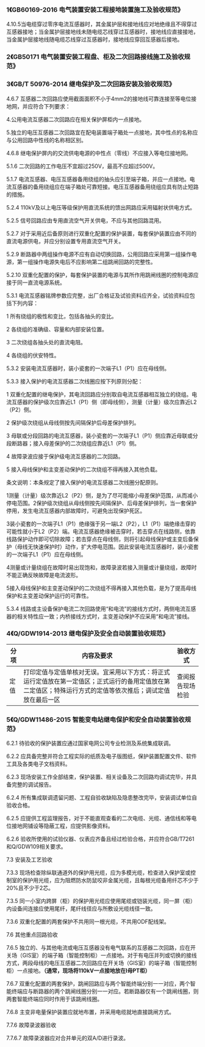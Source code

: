 ### 1《GB60169-2016 电气装置安装工程接地装置施工及验收规范》

4.10.5当电缆穿过零序电流互感器时，其金属护层和接地线应对地绝缘且不得穿过互感器接地；当金属护层接地线未随电缆芯线穿过互感器时，接地线应直接接地，当金属护层接地线随电缆芯线穿过互感器时，接地线应穿回互感器后接地。

### 2《GB50171 电气装置安装工程盘、柜及二次回路接线施工及验收规范》

### 3《GB/T 50976-2014  继电保护及二次回路安装及验收规范》

4.6.7 互感器二次回路应使用截面面积不小于4mm2的接地线可靠连接至等电位接地网，并应符合下列要求：

4.公用电流互感器二次回路应在相关保护屏柜内一点接地。

5.独立的电压互感器二次回路宜在配电装置端子箱处一点接地，其中性点的名称应与公用回路中性线的名称相区别。

4.6.8 继电保护屏内的交流供电电源的中性点（零线）不应接入等电位接地网。

5.1.6 二次回路的工作电压不宜超过250V，最高不应超过500V。

5.1.7 电流互感器、电压互感器备用绕组的抽头应引至端子箱，并应一点接地。电流互感器的备用绕组应在端子箱处可靠短接。电压互感器备用绕组应具有防止短路的措施。

5.2.4 110kV及以上电压等级保护用直流系统的馈出网路应采用辐射状供电方式。

5.2.5 信号回路应由专用直流空气开关供电，不应与其他回路混用。

5.2.7 对于采用近后备原则进行双重化配置的保护装置，每套保护装置应由不同的直流电源供电，并应分别设置专用直流空气开关。

5.2.9 断路器中两组操作电源不应有自动切换回路，公用回路应采用第一组操作电源，第一组操作电源失电后不应影响第二组跳闸回路的完整性。

5.2.10 双重化配置的保护，每套保护装置的电源与其所作用跳闸线圈的控制电源应接于同一直流电源系统。

5.3.1 电流互感器铭牌参数应完整，出厂合格证及试验资料应齐全，试验资料应包括下列内容：

1 所有绕组的极性和变比，包括各抽头的变比。

2 各绕组的准确级、容量和内部安装位置。

3 二次绕组各抽头处的直流电阻。

4 各绕组的伏安特性。

5.3.2 安装电流互感器时，装小瓷套的一次端子L1（P1）应在母线侧。

5.3.3 接入保护的电流互感器二次线圈应按下列原则分配：

1 双重化配置的继电保护，其电流回路应分别取自电流互感器相互独立的绕组。电流互感器的保护级次应靠近L1（P1）侧（即母线侧），测量（计量）级次应靠近L2（P2）侧。

2 保护级次绕组从母线侧按先间隔保护后母差保护排列。

3 母联或分段回路的电流互感器，装小瓷套的一次端子L1（P1）侧应靠近母联或分段断路器；接入母差保护的二次绕组应靠近L1（P1）侧。

4 故障录波应接于保护级电流互感器的二次回路。

5 接入母线保护和主变差动保护的二次绕组不得再接入其他负载。

条文说明：本条规定了接入保护的电流互感器二次线圈分配原则。

1测量（计量）级次靠近L2（P2）侧，是为了尽可能缩小母差保护范围，从而减小停电范围。2保护级次绕组从母线侧按先间隔保护、后母差保护排列，当一套保护停用，发生电流互感器内部故障时，可避免出现保护死区。

3装小瓷套的一次端子L1（P1）绝缘强于另一端L2（P2），L1（P1）端绝缘击穿的可能性就小于L2（P2）端。电流互感器绝缘被击穿时，若击穿点在线路侧，依靠线路保护动作即可切除故障；若击穿点在母线侧，则将引起母线保护或主变后备保护（母线无快速保护时）动作，扩大停电范围。因此安装电流互感器时，装小瓷套的一次端子L1（P1）应在母线侧。

4测量或计量绕组在故障时易出现饱和，故障录波若接入测量或计量绕组，故障时不能正确反映故障是电流波形。

5接入母线保护和主变差动保护的二次绕组不得再接入其他负载，是为了提高母线保护和主变差动保护运行的可靠性。

5.3.4 线路或主设备保护电流二次回路使用“和电流”的接线方式时，两侧电流互感器的相关特性应一致；内桥接线方式时，主变差动保护不应采用“和电流”接线。

 

### 4《Q/GDW1914-2013 继电保护及安全自动装置验收规范》

| 分项 | 内容及要求                                                   | 验收方式         |
| ---- | ------------------------------------------------------------ | ---------------- |
| 定值 | 打印定值与定值单核对无误。宜采用以下方式：将正式运行定值放在第一定值区；正式运行的备用定值放在第二定值区；特殊运行方式的定值等依次推后；调试定值放在最后一区 | 查阅报告现场检验 |

 

### 5《Q/GDW11486-2015 智能变电站继电保护和安全自动装置验收规范》

6.2.1 待验收的保护装置应通过国家电网公司专业检测及系统集成联调。

6.2.2 应具备完整并符合工程实际的纸质及电子版图纸，保护装置配置文件、软件工具及各类电子文档资料。

6.2.3 现场安装工作全部结束，保护装置、相关设备及二次回路均调试完毕，并具备完整的调试报告。

6.2.4 所有集成联调遗留问题、工程自验收缺陷及隐患整改完毕，安装调试单位自验收合格。

6.2.5 应提供工程监理报告，对于不能直观查看的二次电缆、光缆、通信线和等电位接地网铺设等隐蔽工程，应提供影像资料。

6.2.6 验收所使用的试验仪器、仪表应齐备且经过检验合格，并应符合GB/T7261和Q/GDW109相关要求。

7.3 安装及工艺验收

7.3.3 现场检查除纵联通道外的保护用光缆，应为多模光缆，检查进入保护室或控制室的保护用光缆，应为阻燃防水防鼠咬非金属光缆，且每根光缆备用纤芯不少于20%且不少于2芯。

7.3.5 同一小室内跨屏（柜）的保护用光缆应使用尾缆或铠装光缆，同一屏（柜）内设备间连接应使用尾纤，尾纤线径应与所敷设光缆线径一致。

7.3.6 双重化配置的两套保护不共用同一根光缆，不共用ODF配线架。

7.6 其他重点回路验收

7.6.5 独立的、与其他电流或电压互感器没有电气联系的互感器二次回路，应在开关场（GIS室）的端子箱（智能控制柜）一点接地。对于有电压并列或切换的接线方式，两段母线的电压互感器二次回路应在开关场（GIS室）的端子箱（智能控制柜）一点接地。**（通常，现场将110kV一点接地放在I母PT柜）**

7.6.7 双重化配置的两套保护，跳闸回路应与两个智能终端分别一一对应，两个智能终端应与断路器的两个跳闸线圈分别一一对应。若断路器仅有一个跳闸线圈，则两套智能终端应同时作用于该跳闸线圈。

7.6.8 主变非电量保护装置应就地布置，并采用电缆就地直接跳闸方式。

7.7.6 故障录波器验收

7.7.6.7 故障录波器应对合并单元的双A/D进行录波。